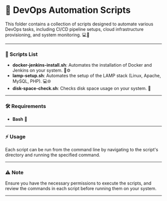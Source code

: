 # 🚀 DevOps Automation Scripts

This folder contains a collection of scripts designed to automate various DevOps tasks, including CI/CD pipeline setups, cloud infrastructure provisioning, and system monitoring. 💻🔧

---

### 📜 Scripts List
- **docker-jenkins-install.sh**: Automates the installation of Docker and Jenkins on your system. 🐳⚙️
- **lamp-setup.sh**: Automates the setup of the LAMP stack (Linux, Apache, MySQL, PHP). 💻🌐
- **disk-space-check.sh**: Checks disk space usage on your system. 💾

---

### 🛠️ Requirements
- **Bash** 🐚

---

### ⚡ Usage
Each script can be run from the command line by navigating to the script's directory and running the specified command.

---

### ⚠️ Note
Ensure you have the necessary permissions to execute the scripts, and review the commands in each script before running them on your system.

---


